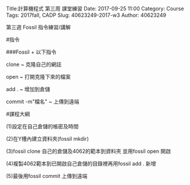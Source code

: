 Title:計算機程式 第三周 課堂練習
Date: 2017-09-25 11:00
Category: Course
Tags: 2017fall, CADP
Slug: 40623249-2017-w3
Author: 40623249

第三週 Fossil 指令練習/講解

<!-- PELICAN_END_SUMMARY -->

#指令 

###Fossil + 以下指令
 
 clone ~ 克隆自己的網誌
 
 open  ~ 打開克隆下來的檔案
 
 add .  ~ 增加到倉儲
 
 commit -m"檔名"  ~ 上傳到遠端
  
#課程大綱
 
(1)設定在自己倉儲的帳密及時間
 
(2)在Y槽內建立資料夾(fossil mkdir)
 
(3)fossil clone 自己的倉儲及4062的範本到資料夾 並用fossil open 開啟 
  
(4)複製4062範本到已開啟自己倉儲的目錄裡再用fossil add . 新增

(5)最後用fossil commit 上傳到遠端